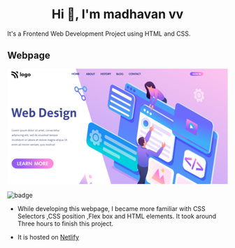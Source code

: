 <h1 align="center">Hi 👋, I'm madhavan vv</h1>
It's  a  Frontend  Web Development Project using HTML and CSS.

## Webpage

![image](./thumbnail.png)

![badge](https://img.shields.io/badge/HTML-CSS-yellowgreen)

- While developing this webpage, I became more familiar with CSS Selectors ,CSS position ,Flex box and HTML elements. It took around Three hours to finish this project.

- It is hosted on [Netlify](https://singular-palmier-2a3f31.netlify.app/)
